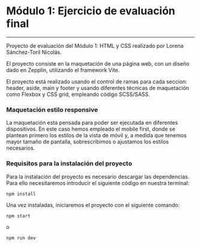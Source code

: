# Módulo 1: Ejercicio de evaluación final

---

Proyecto de evaluación del Módulo 1: HTML y CSS realizado por Lorena Sánchez-Toril Nicolás.

El proyecto consiste en la maquetación de una página web, con un diseño dado en Zepplin, utilizando el framework Vite.

El proyecto está realizado usando el control de ramas para cada seccion: header, aside, main y footer y usando diferentes técnicas de maquetación como Flexbox y CSS grid, empleando código SCSS/SASS.

### Maquetación estilo responsive

La maquetación esta pensada para poder ser ejecutada en diferentes dispositivos. En este caso hemos empleado el mobile first, donde se plantean primero los estilos de la vista de móvil y, a medida que tenemos mayor tamaño de pantalla, sobrescribimos o ajustamos los estilos necesarios.

### Requisitos para la instalación del proyecto

Para la instalación del proyecto es necesario descargar las dependencias. Para ello necesitaremos introducir el siguiente código en nuestra terminal:

`npm install`

Una vez instaladas, iniciaremos el proyecto con el siguiente comando:

`npm start`

o

`npm run dev`
